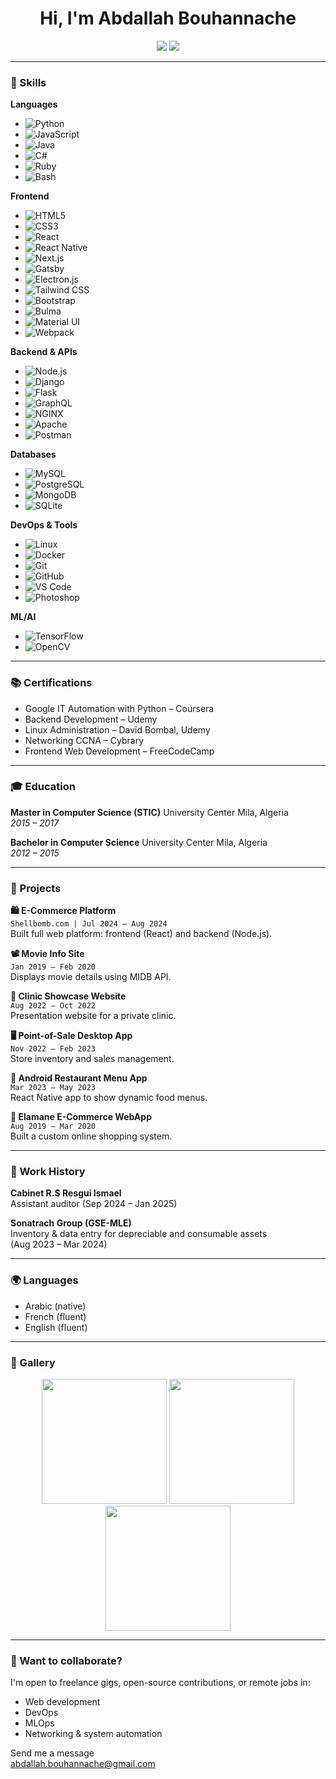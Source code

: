 <h1 align="center">Hi, I'm Abdallah Bouhannache</h1>

<p align="center">
  <a href="mailto:abdallah.bouhannache@gmail.com"><img src="https://img.shields.io/badge/email-contact-blue?style=for-the-badge&logo=gmail" /></a>
  <a href="https://github.com/abdallahbouhannache"><img src="https://img.shields.io/badge/github-abdallahbouhannache-black?style=for-the-badge&logo=github" /></a>
</p>

---
### 🧠 Skills

**Languages**

- ![Python](https://img.shields.io/badge/Python-3670A0?style=flat-square&logo=python&logoColor=white)
- ![JavaScript](https://img.shields.io/badge/JavaScript-F7DF1E?style=flat-square&logo=javascript&logoColor=black)
- ![Java](https://img.shields.io/badge/Java-ED8B00?style=flat-square&logo=java&logoColor=white)
- ![C#](https://img.shields.io/badge/C%23-239120?style=flat-square&logo=c-sharp&logoColor=white)
- ![Ruby](https://img.shields.io/badge/Ruby-CC342D?style=flat-square&logo=ruby&logoColor=white)
- ![Bash](https://img.shields.io/badge/Bash-4EAA25?style=flat-square&logo=gnubash&logoColor=white)

**Frontend**

- ![HTML5](https://img.shields.io/badge/HTML5-E34F26?style=flat-square&logo=html5&logoColor=white)
- ![CSS3](https://img.shields.io/badge/CSS3-1572B6?style=flat-square&logo=css3&logoColor=white)
- ![React](https://img.shields.io/badge/React-20232A?style=flat-square&logo=react&logoColor=61DAFB)
- ![React Native](https://img.shields.io/badge/React_Native-20232A?style=flat-square&logo=react&logoColor=61DAFB)
- ![Next.js](https://img.shields.io/badge/Next.js-000000?style=flat-square&logo=nextdotjs&logoColor=white)
- ![Gatsby](https://img.shields.io/badge/Gatsby-663399?style=flat-square&logo=gatsby&logoColor=white)
- ![Electron.js](https://img.shields.io/badge/Electron-47848F?style=flat-square&logo=electron&logoColor=white)
- ![Tailwind CSS](https://img.shields.io/badge/Tailwind_CSS-38B2AC?style=flat-square&logo=tailwind-css&logoColor=white)
- ![Bootstrap](https://img.shields.io/badge/Bootstrap-7952B3?style=flat-square&logo=bootstrap&logoColor=white)
- ![Bulma](https://img.shields.io/badge/Bulma-00D1B2?style=flat-square&logo=bulma&logoColor=white)
- ![Material UI](https://img.shields.io/badge/Material_UI-0081CB?style=flat-square&logo=mui&logoColor=white)
- ![Webpack](https://img.shields.io/badge/Webpack-8DD6F9?style=flat-square&logo=webpack&logoColor=black)

**Backend & APIs**

- ![Node.js](https://img.shields.io/badge/Node.js-339933?style=flat-square&logo=nodedotjs&logoColor=white)
- ![Django](https://img.shields.io/badge/Django-092E20?style=flat-square&logo=django&logoColor=white)
- ![Flask](https://img.shields.io/badge/Flask-000000?style=flat-square&logo=flask&logoColor=white)
- ![GraphQL](https://img.shields.io/badge/GraphQL-E10098?style=flat-square&logo=graphql&logoColor=white)
- ![NGINX](https://img.shields.io/badge/NGINX-009639?style=flat-square&logo=nginx&logoColor=white)
- ![Apache](https://img.shields.io/badge/Apache-D22128?style=flat-square&logo=apache&logoColor=white)
- ![Postman](https://img.shields.io/badge/Postman-FF6C37?style=flat-square&logo=postman&logoColor=white)

**Databases**

- ![MySQL](https://img.shields.io/badge/MySQL-4479A1?style=flat-square&logo=mysql&logoColor=white)
- ![PostgreSQL](https://img.shields.io/badge/PostgreSQL-336791?style=flat-square&logo=postgresql&logoColor=white)
- ![MongoDB](https://img.shields.io/badge/MongoDB-47A248?style=flat-square&logo=mongodb&logoColor=white)
- ![SQLite](https://img.shields.io/badge/SQLite-003B57?style=flat-square&logo=sqlite&logoColor=white)

**DevOps & Tools**

- ![Linux](https://img.shields.io/badge/Linux-FCC624?style=flat-square&logo=linux&logoColor=black)
- ![Docker](https://img.shields.io/badge/Docker-2496ED?style=flat-square&logo=docker&logoColor=white)
- ![Git](https://img.shields.io/badge/Git-F05032?style=flat-square&logo=git&logoColor=white)
- ![GitHub](https://img.shields.io/badge/GitHub-181717?style=flat-square&logo=github&logoColor=white)
- ![VS Code](https://img.shields.io/badge/VS_Code-007ACC?style=flat-square&logo=visual-studio-code&logoColor=white)
- ![Photoshop](https://img.shields.io/badge/Photoshop-31A8FF?style=flat-square&logo=adobe-photoshop&logoColor=white)

**ML/AI**

- ![TensorFlow](https://img.shields.io/badge/TensorFlow-FF6F00?style=flat-square&logo=tensorflow&logoColor=white)
- ![OpenCV](https://img.shields.io/badge/OpenCV-5C3EE8?style=flat-square&logo=opencv&logoColor=white)

---

### 📚 Certifications

- Google IT Automation with Python – Coursera
- Backend Development – Udemy
- Linux Administration – David Bombal, Udemy
- Networking CCNA – Cybrary
- Frontend Web Development – FreeCodeCamp

---

### 🎓 Education

**Master in Computer Science (STIC)**
University Center Mila, Algeria  
*2015 – 2017*

**Bachelor in Computer Science**
University Center Mila, Algeria  
*2012 – 2015*

---

### 🧩 Projects

**🛍 E-Commerce Platform**  
`Shellbomb.com | Jul 2024 – Aug 2024`  
Built full web platform: frontend (React) and backend (Node.js).

**📽 Movie Info Site**  
`Jan 2019 – Feb 2020`  
Displays movie details using MIDB API.

**🏥 Clinic Showcase Website**  
`Aug 2022 – Oct 2022`  
Presentation website for a private clinic.

**🖥 Point-of-Sale Desktop App**  
`Nov 2022 – Feb 2023`  
Store inventory and sales management.

**📱 Android Restaurant Menu App**  
`Mar 2023 – May 2023`  
React Native app to show dynamic food menus.

**🛒 Elamane E-Commerce WebApp**  
`Aug 2019 – Mar 2020`  
Built a custom online shopping system.

---

### 🧾 Work History

**Cabinet R.S Resgui Ismael**  
Assistant auditor (Sep 2024 – Jan 2025)

**Sonatrach Group (GSE-MLE)**  
Inventory & data entry for depreciable and consumable assets  
(Aug 2023 – Mar 2024)

---

### 🌍 Languages

- Arabic (native)
- French (fluent)
- English (fluent)

---

### 📸 Gallery

<p align="center">
  <img src="https://raw.githubusercontent.com/abdallahbouhannache/portfolio-assets/main/project1.png" width="200" />
  <img src="https://raw.githubusercontent.com/abdallahbouhannache/portfolio-assets/main/project2.png" width="200" />
  <img src="https://raw.githubusercontent.com/abdallahbouhannache/portfolio-assets/main/project3.png" width="200" />
</p>

---

### 🤔 Want to collaborate?

I'm open to freelance gigs, open-source contributions, or remote jobs in:

- Web development
- DevOps
- MLOps
- Networking & system automation

Send me a message  
abdallah.bouhannache@gmail.com
